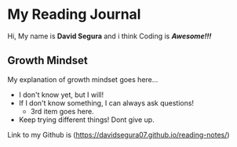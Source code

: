 # My Reading Journal
Hi, My name is **David Segura** and i think Coding is ***Awesome!!!***
## Growth Mindset

My explanation of growth mindset goes here...

- I don't know yet, but I will!
- If I don't know something, I can always ask questions!
  - 3rd item goes here.
- Keep trying different things! Dont give up.

Link to my Github is (https://davidsegura07.github.io/reading-notes/)
